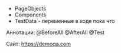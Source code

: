 + PageObjects 
+ Components
+ TestData - переменные в коде пока что
 
Аннотации:
@BeforeAll
@AfterAll
@Test
 
Сайт:
https://demoqa.com 
 